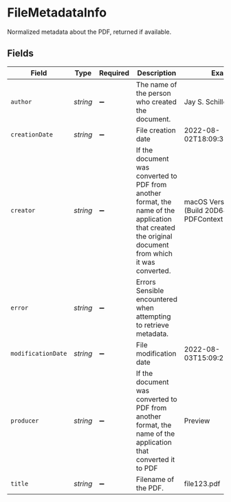 # FileMetadataInfo

Normalized metadata about the PDF, returned if available.


## Fields

| Field                                                                                                                                                 | Type                                                                                                                                                  | Required                                                                                                                                              | Description                                                                                                                                           | Example                                                                                                                                               |
| ----------------------------------------------------------------------------------------------------------------------------------------------------- | ----------------------------------------------------------------------------------------------------------------------------------------------------- | ----------------------------------------------------------------------------------------------------------------------------------------------------- | ----------------------------------------------------------------------------------------------------------------------------------------------------- | ----------------------------------------------------------------------------------------------------------------------------------------------------- |
| `author`                                                                                                                                              | *string*                                                                                                                                              | :heavy_minus_sign:                                                                                                                                    | The name of the person who created the document.                                                                                                      | Jay S. Schiller                                                                                                                                       |
| `creationDate`                                                                                                                                        | *string*                                                                                                                                              | :heavy_minus_sign:                                                                                                                                    | File creation date                                                                                                                                    | 2022-08-02T18:09:31.000+00:00                                                                                                                         |
| `creator`                                                                                                                                             | *string*                                                                                                                                              | :heavy_minus_sign:                                                                                                                                    | If the document was converted to PDF from another format, the name of the application that created the original document from which it was converted. | macOS Version 11.2 (Build 20D64) Quartz PDFContext                                                                                                    |
| `error`                                                                                                                                               | *string*                                                                                                                                              | :heavy_minus_sign:                                                                                                                                    | Errors Sensible encountered when attempting to retrieve metadata.                                                                                     |                                                                                                                                                       |
| `modificationDate`                                                                                                                                    | *string*                                                                                                                                              | :heavy_minus_sign:                                                                                                                                    | File modification date                                                                                                                                | 2022-08-03T15:09:23.000+00:00                                                                                                                         |
| `producer`                                                                                                                                            | *string*                                                                                                                                              | :heavy_minus_sign:                                                                                                                                    | If the document was converted to PDF from another format, the name of the application that converted it to PDF                                        | Preview                                                                                                                                               |
| `title`                                                                                                                                               | *string*                                                                                                                                              | :heavy_minus_sign:                                                                                                                                    | Filename of the PDF.                                                                                                                                  | file123.pdf                                                                                                                                           |